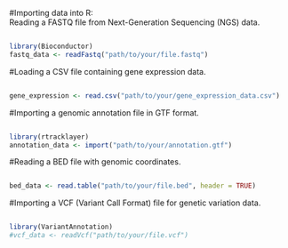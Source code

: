 #Importing data into R:<br />
Reading a FASTQ file from Next-Generation Sequencing (NGS) data.

```R

library(Bioconductor)
fastq_data <- readFastq("path/to/your/file.fastq")
```
#Loading a CSV file containing gene expression data.

```R

gene_expression <- read.csv("path/to/your/gene_expression_data.csv")
```
#Importing a genomic annotation file in GTF format.

```R

library(rtracklayer)
annotation_data <- import("path/to/your/annotation.gtf")
```
#Reading a BED file with genomic coordinates.

```R

bed_data <- read.table("path/to/your/file.bed", header = TRUE)
```
#Importing a VCF (Variant Call Format) file for genetic variation data.

```R

library(VariantAnnotation)
#vcf_data <- readVcf("path/to/your/file.vcf")
```
